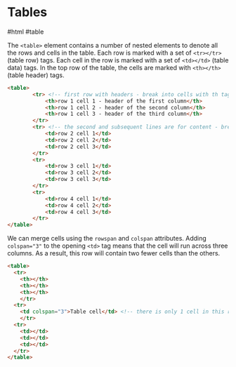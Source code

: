 # Tables

#html #table 

The `<table>` element contains a number of nested elements to denote all the rows and cells in the table. Each row is marked with a set of `<tr></tr>` (table row) tags. Each cell in the row is marked with a set of `<td></td>` (table data) tags. In the top row of the table, the cells are marked with `<th></th>` (table header) tags.

```html
<table>
        <tr> <!-- first row with headers - break into cells with th tags -->
            <th>row 1 cell 1 - header of the first column</th> 
            <th>row 1 cell 2 - header of the second column</th>
            <th>row 1 cell 3 - header of the third column</th>
        </tr>
        <tr> <!-- the second and subsequent lines are for content - break them with td tags -->
            <td>row 2 cell 1</td>
            <td>row 2 cell 2</td>
            <td>row 2 cell 3</td>
        </tr>
        <tr>
            <td>row 3 cell 1</td>
            <td>row 3 cell 2</td>
            <td>row 3 cell 3</td>
        </tr>    
        <tr>
            <td>row 4 cell 1</td>
            <td>row 4 cell 2</td>
            <td>row 4 cell 3</td>
        </tr>    
</table>
```

We can merge cells using the `rowspan` and `colspan` attributes. Adding `colspan="3"` to the opening `<td>` tag means that the cell will run across three columns. As a result, this row will contain two fewer cells than the others.

```html
<table>
  <tr>
    <th></th>
    <th></th>
    <th></th>
    </tr>
  <tr>
    <td colspan="3">Table cell</td> <!-- there is only 1 cell in this row -->
    </tr>
  <tr>
    <td></td>
    <td></td>
    <td></td>
  </tr>
</table>
```